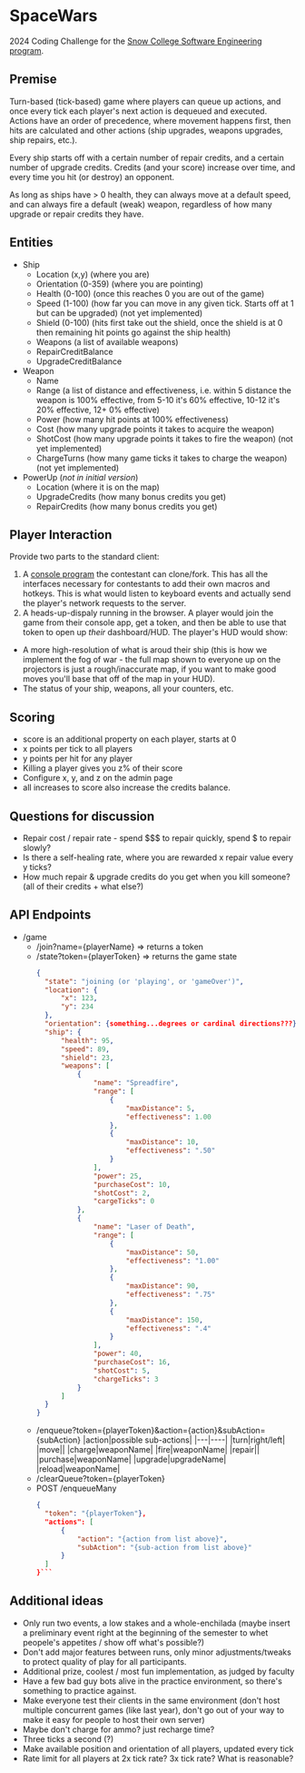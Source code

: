 # SpaceWars
2024 Coding Challenge for the [Snow College Software Engineering program](https://engineering.snow.edu/).

## Premise

Turn-based (tick-based) game where players can queue up actions, and once every tick each player's next action is dequeued and executed.  Actions have an order of precedence, where movement happens first, then hits are calculated and other actions (ship upgrades, weapons upgrades, ship repairs, etc.).

Every ship starts off with a certain number of repair credits, and a certain number of upgrade credits.  Credits (and your score) increase over time, and every time you hit (or destroy) an opponent.

As long as ships have > 0 health, they can always move at a default speed, and can always fire a default (weak) weapon, regardless of how many upgrade or repair credits they have.

## Entities

- Ship
    - Location (x,y) (where you are)
    - Orientation (0-359) (where you are pointing)
    - Health (0-100) (once this reaches 0 you are out of the game)
    - Speed (1-100) (how far you can move in any given tick.  Starts off at 1 but can be upgraded) (not yet implemented)
    - Shield (0-100) (hits first take out the shield, once the shield is at 0 then remaining hit points go against the ship health)
    - Weapons (a list of available weapons)
    - RepairCreditBalance
    - UpgradeCreditBalance
- Weapon
    - Name
    - Range (a list of distance and effectiveness, i.e. within 5 distance the weapon is 100% effective, from 5-10 it's 60% effective, 10-12 it's 20% effective, 12+ 0% effective)
    - Power (how many hit points at 100% effectiveness)
    - Cost (how many upgrade points it takes to acquire the weapon)
    - ShotCost (how many upgrade points it takes to fire the weapon) (not yet implemented)
    - ChargeTurns (how many game ticks it takes to charge the weapon) (not yet implemented)
- PowerUp (*not in initial version*)
    - Location (where it is on the map)
    - UpgradeCredits (how many bonus credits you get)
    - RepairCredits (how many bonus credits you get)

## Player Interaction

Provide two parts to the standard client:

1. A [console program](https://github.com/snowse/SpaceWars.Client) the contestant can clone/fork.  This has all the interfaces necessary for contestants to add their own macros and hotkeys.  This is what would listen to keyboard events and actually send the player's network requests to the server.
2. A heads-up-dispaly running in the browser.  A player would join the game from their console app, get a token, and then be able to use that token to open up _their_ dashboard/HUD.  The player's HUD would show:
  - A more high-resolution of what is aroud their ship (this is how we implement the fog of war - the full map shown to everyone up on the projectors is just a rough/inaccurate map, if you want to make good moves you'll base that off of the map in your HUD).
  - The status of your ship, weapons, all your counters, etc.
  
## Scoring

- score is an additional property on each player, starts at 0
- x points per tick to all players
- y points per hit for any player
- Killing a player gives you z% of their score
- Configure x, y, and z on the admin page
- all increases to score also increase the credits balance.


## Questions for discussion

- Repair cost / repair rate - spend $$$ to repair quickly, spend $ to repair slowly?
- Is there a self-healing rate, where you are rewarded x repair value every y ticks?
- How much repair & upgrade credits do you get when you kill someone?  (all of their credits + what else?)
     
## API Endpoints
- /game
    - /join?name={playerName} => returns a token
    - /state?token={playerToken} => returns the game state
      ```json
      {
        "state": "joining (or 'playing', or 'gameOver')",  
        "location": {
            "x": 123,
            "y": 234
        },
        "orientation": {something...degrees or cardinal directions???},
        "ship": {
            "health": 95,
            "speed": 89,
            "shield": 23,
            "weapons": [
                {
                    "name": "Spreadfire",
                    "range": [
                        {
                            "maxDistance": 5,
                            "effectiveness": 1.00
                        },
                        {
                            "maxDistance": 10,
                            "effectiveness": ".50"
                        }
                    ],
                    "power": 25,
                    "purchaseCost": 10,
                    "shotCost": 2,
                    "cargeTicks": 0
                },
                {
                    "name": "Laser of Death",
                    "range": [
                        {
                            "maxDistance": 50,
                            "effectiveness": "1.00"
                        },
                        {
                            "maxDistance": 90,
                            "effectiveness": ".75"
                        },
                        {
                            "maxDistance": 150,
                            "effectiveness": ".4"
                        }
                    ],
                    "power": 40,
                    "purchaseCost": 16,
                    "shotCost": 5,
                    "chargeTicks": 3
                }
            ]
        }
      }
      ```
    - /enqueue?token={playerToken}&action={action}&subAction={subAction}
      |action|possible sub-actions|
      |---|----|
      |turn|right/left|
      |move||
      |charge|weaponName|
      |fire|weaponName|
      |repair||
      |purchase|weaponName|
      |upgrade|upgradeName|
      |reload|weaponName|
    - /clearQueue?token={playerToken}
    - POST /enqueueMany
      ```json
      {
        "token": "{playerToken"},
        "actions": [
            {
                "action": "{action from list above}",
                "subAction": "{sub-action from list above}"
            }
        ]
      }```

## Additional ideas

- Only run two events, a low stakes and a whole-enchilada (maybe insert a preliminary event right at the beginning of the semester to whet peopele's appetites / show off what's possible?)
- Don't add major features between runs, only minor adjustments/tweaks to protect quality of play for all participants.
- Additional prize, coolest / most fun implementation, as judged by faculty
- Have a few bad guy bots alive in the practice environment, so there's something to practice against.
- Make everyone test their clients in the same environment (don't host multiple concurrent games (like last year), don't go out of your way to make it easy for people to host their own server)
- Maybe don't charge for ammo? just recharge time?
- Three ticks a second (?)
- Make available position and orientation of all players, updated every tick
- Rate limit for all players at 2x tick rate? 3x tick rate?  What is reasonable?

